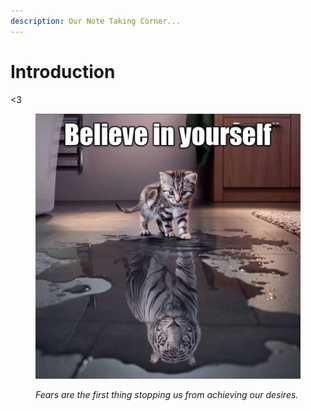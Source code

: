 ```yaml
---
description: Our Note Taking Corner...
---
```


# Introduction

<3&#x20;

<figure><img src=".gitbook/assets/image (40).png" alt=""><figcaption><p><em>Fears are the first thing stopping us from achieving our desires.</em></p></figcaption></figure>
